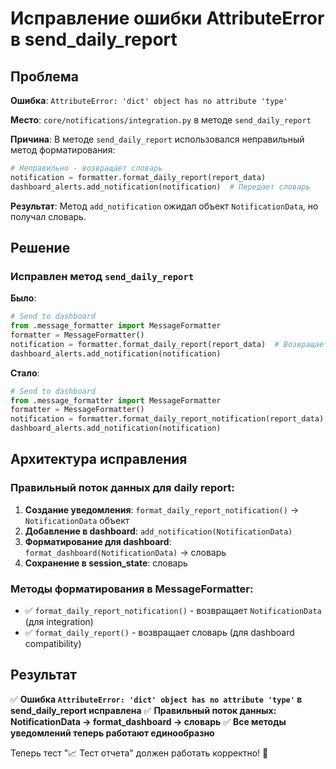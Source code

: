 # Исправление ошибки AttributeError в send_daily_report

## Проблема

**Ошибка**: `AttributeError: 'dict' object has no attribute 'type'`

**Место**: `core/notifications/integration.py` в методе `send_daily_report`

**Причина**: В методе `send_daily_report` использовался неправильный метод форматирования:

```python
# Неправильно - возвращает словарь
notification = formatter.format_daily_report(report_data)
dashboard_alerts.add_notification(notification)  # Передает словарь
```

**Результат**: Метод `add_notification` ожидал объект `NotificationData`, но получал словарь.

## Решение

### Исправлен метод `send_daily_report`

**Было**:
```python
# Send to dashboard
from .message_formatter import MessageFormatter
formatter = MessageFormatter()
notification = formatter.format_daily_report(report_data)  # Возвращает словарь
dashboard_alerts.add_notification(notification)
```

**Стало**:
```python
# Send to dashboard
from .message_formatter import MessageFormatter
formatter = MessageFormatter()
notification = formatter.format_daily_report_notification(report_data)  # Возвращает NotificationData
dashboard_alerts.add_notification(notification)
```

## Архитектура исправления

### Правильный поток данных для daily report:

1. **Создание уведомления**: `format_daily_report_notification()` → `NotificationData` объект
2. **Добавление в dashboard**: `add_notification(NotificationData)` 
3. **Форматирование для dashboard**: `format_dashboard(NotificationData)` → словарь
4. **Сохранение в session_state**: словарь

### Методы форматирования в MessageFormatter:

- ✅ `format_daily_report_notification()` - возвращает `NotificationData` (для integration)
- ✅ `format_daily_report()` - возвращает словарь (для dashboard compatibility)

## Результат

✅ **Ошибка `AttributeError: 'dict' object has no attribute 'type'` в send_daily_report исправлена**
✅ **Правильный поток данных: NotificationData → format_dashboard → словарь**
✅ **Все методы уведомлений теперь работают единообразно**

Теперь тест "📈 Тест отчета" должен работать корректно! 🎉
